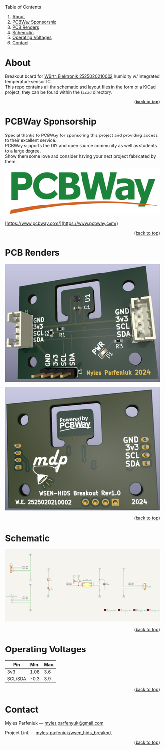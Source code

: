 <a name="readme-top"></a>

<summary>Table of Contents</summary>
<ol>
<li><a href="#about">About</a></li>
<li><a href="#pcbway-sponsorship">PCBWay Sponsorship</a></li>
<li><a href="#pcb-renders">PCB Renders</a></li>
<li><a href="#schematic">Schematic</a></li>
<li><a href="#operating-voltages">Operating Voltages</a></li>
<li><a href="#contact">Contact</a></li>
</ol>

# About
Breakout board for [Würth Elektronik 2525020210002](https://www.we-online.com/en/components/products/WSEN-HIDS) humidity w/ integrated temperature sensor IC.   
This repo contains all the schematic and layout files in the form of a KiCad project, they can be found within the `kicad` directory.
<p align="right">(<a href="#readme-top">back to top</a>)</p>

# PCBWay Sponsorship
Special thanks to PCBWay for sponsoring this project and providing access to their excellent service.  
PCBWay supports the DIY and open source community as well as students to a large degree.  
Show them some love and consider having your next project fabricated by them: 


![image](PCB_way_logo.png) 

[https://www.pcbway.com/](https://www.pcbway.com/)

<p align="right">(<a href="#readme-top">back to top</a>)</p>

# PCB Renders
![image](front_board.png)  

![image](back_board.png)  
<p align="right">(<a href="#readme-top">back to top</a>)</p>

# Schematic
![image](schematic.png)  
<p align="right">(<a href="#readme-top">back to top</a>)</p>

# Operating Voltages
| Pin | Min.| Max. |
|----------|----------|----------|
| 3v3    | 1.08  | 3.6   |
| SCL/SDA    | -0.3  | 3.9  |
<p align="right">(<a href="#readme-top">back to top</a>)</p>

# Contact
Myles Parfeniuk — myles.parfenyuk@gmail.com  

Project Link — [myles-parfeniuk/wsen_hids_breakout](myles-parfeniuk/wsen_hids_breakout)
<p align="right">(<a href="#readme-top">back to top</a>)</p>